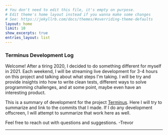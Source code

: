 ```yaml
---
# You don't need to edit this file, it's empty on purpose.
# Edit theme's home layout instead if you wanna make some changes
# See: https://jekyllrb.com/docs/themes/#overriding-theme-defaults
layout: home
limit: 10
show_excerpts: true
entries_layout: list
---
```


### Terminus Development Log
Welcome! After a tiring 2020, I decided to do something different for myself in 2021. 
Each weekend, I will be streaming live development for 3-4 hours on this project and talking about what steps I'm taking. I will be try and provide insights into how to write clean tests, different ways to solve programming challenges, and at some point, maybe even have an interesting product.

This is a summary of development for the project [Terminus](https://github.com/tredfern/terminus). Here I will try to summarize and link to the commits that I made. If I do any development offscreen, I will attempt to summarize that work here as well.

Feel free to reach out with questions and suggestions.
-Trevor

---
